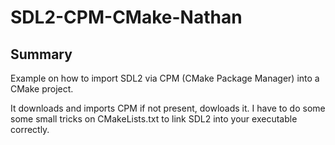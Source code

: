 # SDL2-CPM-CMake-Nathan

## Summary
Example on how to import SDL2 via CPM (CMake Package Manager) into a CMake project.

It downloads and imports CPM if not present, dowloads it. I have to do some some small tricks on CMakeLists.txt to link SDL2 into your executable correctly.
